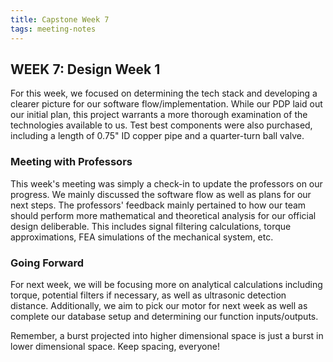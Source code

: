 ```yaml
---
title: Capstone Week 7
tags: meeting-notes
---
```

## WEEK 7: Design Week 1

For this week, we focused on determining the tech stack and developing a clearer picture for our software flow/implementation. While our PDP laid out our initial plan, this project warrants a more thorough examination of the technologies available to us. Test best components were also purchased, including a length of 0.75" ID copper pipe and a quarter-turn ball valve.

### Meeting with Professors
This week's meeting was simply a check-in to update the professors on our progress. We mainly discussed the software flow as well as plans for our next steps. The professors' feedback mainly pertained to how our team should perform more mathematical and theoretical analysis for our official design deliberable. This includes signal filtering calculations, torque approximations, FEA simulations of the mechanical system, etc.

### Going Forward
For next week, we will be focusing more on analytical calculations including torque, potential filters if necessary, as well as ultrasonic detection distance. Additionally, we aim to pick our motor for next week as well as complete our database setup and determining our function inputs/outputs.

Remember, a burst projected into higher dimensional space is just a burst in lower dimensional space. Keep spacing, everyone!
<!--more-->